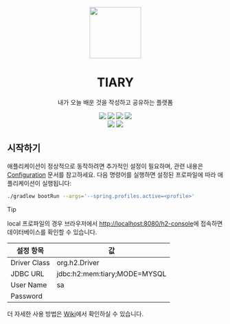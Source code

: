 <div align="center">
    <img src="https://github.com/user-attachments/assets/f5f5199e-349a-4586-b5a4-566a129162c4" height="120"/>
</div>

<div align="center">

# TIARY

내가 오늘 배운 것을 작성하고 공유하는 플랫폼

[![][github-release-badge]][github-release-link]
[![][github-contributors-badge]][github-contributors-link]
[![][github-forks-badge]][github-forks-link]
[![][github-stars-badge]][github-stars-link]<br/>
[![][sonar-coverage-badge]][sonar-link]
[![][sonar-quality-gate-badge]][sonar-link]

</div>

## 시작하기

애플리케이션이 정상적으로 동작하려면 추가적인 설정이 필요하며, 관련 내용은 [Configuration](https://github.com/Devgather/TIARY/wiki/Configuration) 문서를 참고하세요. 다음 명령어를 실행하면 설정된 프로파일에 따라 애플리케이션이 실행됩니다:

``` sh
./gradlew bootRun --args='--spring.profiles.active=<profile>'
```

> [!TIP]
> local 프로파일의 경우 브라우저에서 [http://localhost:8080/h2-console](http://localhost:8080/h2-console)에 접속하면 데이터베이스를 확인할 수 있습니다.

| 설정 항목 | 값 |
| - | - |
| Driver Class | org.h2.Driver |
| JDBC URL | jdbc:h2:mem:tiary;MODE=MYSQL |
| User Name | sa |
| Password | |

더 자세한 사용 방법은 [Wiki](https://github.com/Devgather/TIARY/wiki)에서 확인하실 수 있습니다.

[github-contributors-badge]: https://img.shields.io/github/contributors/Devgather/TIARY?color=green&labelColor=black&style=flat-square
[github-contributors-link]: https://github.com/Devgather/TIARY/graphs/contributors
[github-forks-badge]: https://img.shields.io/github/forks/Devgather/TIARY?color=blue&labelColor=black&style=flat-square
[github-forks-link]: https://github.com/Devgather/TIARY/forks
[github-release-badge]: https://img.shields.io/github/v/release/Devgather/TIARY?color=red&labelColor=black&style=flat-square
[github-release-link]: https://github.com/Devgather/TIARY/releases
[github-stars-badge]: https://img.shields.io/github/stars/Devgather/TIARY?color=yellow&labelColor=black&style=flat-square
[github-stars-link]: https://github.com/Devgather/TIARY/stargazers
[sonar-coverage-badge]: https://img.shields.io/sonar/coverage/TIARY?server=https://sonarcloud.io&logo=sonarcloud&logoColor=white&color=f3702a&labelColor=black&style=flat-square
[sonar-link]: https://sonarcloud.io/project/overview?id=TIARY
[sonar-quality-gate-badge]: https://img.shields.io/sonar/quality_gate/TIARY?server=https://sonarcloud.io&logo=sonarcloud&logoColor=white&color=f3702a&labelColor=black&style=flat-square